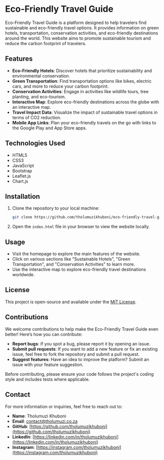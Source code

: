 
# Eco-Friendly Travel Guide

Eco-Friendly Travel Guide is a platform designed to help travelers find sustainable and eco-friendly travel options. It provides information on green hotels, transportation, conservation activities, and eco-friendly destinations around the world. This website aims to promote sustainable tourism and reduce the carbon footprint of travelers.

## Features

- **Eco-Friendly Hotels**: Discover hotels that prioritize sustainability and environmental conservation.
- **Green Transportation**: Find transportation options like bikes, electric cars, and more to reduce your carbon footprint.
- **Conservation Activities**: Engage in activities like wildlife tours, tree planting, and eco-tourism.
- **Interactive Map**: Explore eco-friendly destinations across the globe with an interactive map.
- **Travel Impact Data**: Visualize the impact of sustainable travel options in terms of CO2 reduction.
- **Mobile App Links**: Plan your eco-friendly travels on the go with links to the Google Play and App Store apps.

## Technologies Used

- HTML5
- CSS3
- JavaScript
- Bootstrap
- Leaflet.js
- Chart.js

## Installation

1. Clone the repository to your local machine:
   ```bash
   git clone https://github.com/tholumuzikhuboni/eco-friendly-travel-guide.git
   ```

2. Open the `index.html` file in your browser to view the website locally.

## Usage

- Visit the homepage to explore the main features of the website.
- Click on various sections like "Sustainable Hotels", "Green Transportation", and "Conservation Activities" to learn more.
- Use the interactive map to explore eco-friendly travel destinations worldwide.

## License

This project is open-source and available under the [MIT License](LICENSE).

## Contributions

We welcome contributions to help make the Eco-Friendly Travel Guide even better! Here’s how you can contribute:

- **Report bugs**: If you spot a bug, please report it by opening an issue.
- **Submit pull requests**: If you want to add a new feature or fix an existing issue, feel free to fork the repository and submit a pull request.
- **Suggest features**: Have an idea to improve the platform? Submit an issue with your feature suggestion.

Before contributing, please ensure your code follows the project's coding style and includes tests where applicable.

## Contact

For more information or inquiries, feel free to reach out to:

- **Name**: Tholumuzi Khuboni
- **Email**: contact@tholumuzi.co.za
- **GitHub**: [https://github.com/tholumuzikhuboni](https://github.com/tholumuzikhuboni)
- **LinkedIn**: [https://linkedin.com/in/tholumuzikhuboni](https://linkedin.com/in/tholumuzikhuboni)
- **Instagram**: [https://instagram.com/tholumuzikhuboni](https://instagram.com/tholumuzikhuboni)
